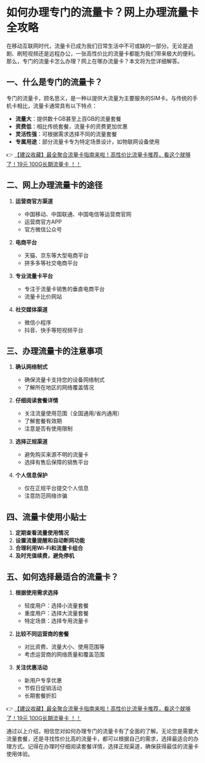 # 如何办理专门的流量卡？网上办理流量卡全攻略

在移动互联网时代，流量卡已成为我们日常生活中不可或缺的一部分。无论是追剧、刷短视频还是远程办公，一张高性价比的流量卡都能为我们带来极大的便利。那么，专门的流量卡怎么办理？网上在哪办流量卡？本文将为您详细解答。

## 一、什么是专门的流量卡？

专门的流量卡，顾名思义，是一种以提供大流量为主要服务的SIM卡。与传统的手机卡相比，流量卡通常具有以下特点：

- **流量大**：提供数十GB甚至上百GB的流量套餐
- **资费低**：相比传统套餐，流量卡的资费更加优惠
- **灵活性强**：可根据需求选择不同的流量套餐
- **专属用途**：部分流量卡专为特定场景设计，如物联网设备使用

👉 [【建议收藏】最全聚合流量卡指南来啦！高性价比流量卡推荐，看这个就够了！19元 100G长期流量卡 ！！](https://bit.ly/Liuliangka)

## 二、网上办理流量卡的途径

1. **运营商官方渠道**
   - 中国移动、中国联通、中国电信等运营商官网
   - 运营商官方APP
   - 官方微信公众号

2. **电商平台**
   - 天猫、京东等大型电商平台
   - 拼多多等社交电商平台

3. **专业流量卡平台**
   - 专注于流量卡销售的垂直电商平台
   - 流量卡比价网站

4. **社交媒体渠道**
   - 微信小程序
   - 抖音、快手等短视频平台

## 三、办理流量卡的注意事项

1. **确认网络制式**
   - 确保流量卡支持您的设备网络制式
   - 了解所在地区的网络覆盖情况

2. **仔细阅读套餐详情**
   - 关注流量使用范围（全国通用/省内通用）
   - 了解套餐有效期
   - 注意是否有使用限制

3. **选择正规渠道**
   - 避免购买来源不明的流量卡
   - 选择有售后保障的销售平台

4. **个人信息保护**
   - 仅在正规平台提交个人信息
   - 注意防范网络诈骗

## 四、流量卡使用小贴士

1. **定期查看流量使用情况**
2. **设置流量提醒和自动断网功能**
3. **合理利用Wi-Fi和流量卡组合**
4. **及时充值续费，避免停机**

## 五、如何选择最适合的流量卡？

1. **根据使用需求选择**
   - 轻度用户：选择小流量套餐
   - 重度用户：选择大流量套餐
   - 特定场景：选择专用流量卡

2. **比较不同运营商的套餐**
   - 对比资费、流量大小、使用范围等
   - 考虑运营商的网络质量和覆盖范围

3. **关注优惠活动**
   - 新用户专享优惠
   - 节假日促销活动
   - 长期套餐折扣

👉 [【建议收藏】最全聚合流量卡指南来啦！高性价比流量卡推荐，看这个就够了！19元 100G长期流量卡 ！！](https://bit.ly/Liuliangka)

通过以上介绍，相信您对如何办理专门的流量卡有了全面的了解。无论您是需要大流量套餐，还是寻找性价比高的流量卡，都可以根据自己的需求，选择最适合的办理方式。记得在办理时仔细阅读套餐详情，选择正规渠道，确保获得最佳的流量卡使用体验。